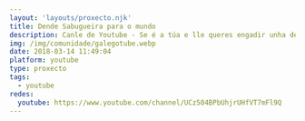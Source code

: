 ```yaml
---
layout: 'layouts/proxecto.njk'
title: Dende Sabugueira para o mundo
description: Canle de Youtube - Se é a túa e lle queres engadir unha descripción e etiquetas, ponte en contacto con nós.
img: /img/comunidade/galegotube.webp
date: 2018-03-14 11:49:04
platform: youtube
type: proxecto
tags:
  - youtube
redes:
  youtube: https://www.youtube.com/channel/UCz504BPbUhjrUHfVT7mFl9Q
---
```


